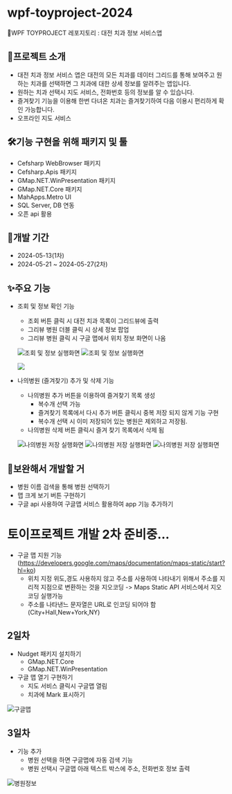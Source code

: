 # wpf-toyproject-2024
🏥WPF TOYPROJECT 레포지토리 :  대전 치과 정보 서비스앱

##  🧾프로젝트 소개
- 대전 치과 정보 서비스 앱은 대전의 모든 치과를 데이터 그리드를 통해 보여주고 원하는 치과를 선택하면 그 치과에 대한 상세 정보를 알려주는 앱입니다.
- 원하는 치과 선택시 지도 서비스, 전화번호 등의 정보를 알 수 있습니다.
- 즐겨찾기 기능을 이용해 한번 다녀온 치과는 즐겨찾기하여 다음 이용시 편리하게 확인 가능합니다.
- 오프라인 지도 서비스 
## 🛠️기능 구현을 위해 패키지 및 툴
- Cefsharp WebBrowser 패키지
- Cefsharp.Apis 패키지
- GMap.NET.WinPresentation 패키지
- GMap.NET.Core 패키지
- MahApps.Metro UI
- SQL Server, DB 연동
- 오픈 api 활용
## 🚀개발 기간
- 2024-05-13(1차)
- 2024-05-21 ~ 2024-05-27(2차)
## ✨주요 기능
- 조회 및 정보 확인 기능
    - 조회 버튼 클릭 시 대전 치과 목록이 그리드뷰에 출력
    - 그리뷰 병원 더블 클릭 시 상세 정보 팝업 
    - 그리뷰 병원 클릭 시 구글 맵에서 위치 정보 화면이 나옴
    

    ![조회 및 정보 실행화면](https://raw.githubusercontent.com/Juhyi/wpf-toyproject-2024/main/images/PJ003.png)  ![조회 및 정보 실행화면](https://raw.githubusercontent.com/Juhyi/wpf-toyproject-2024/main/images/PJ004.png)
   
    <img src = "https://raw.githubusercontent.com/Juhyi/wpf-toyproject-2024/main/images/PJ005.png" align="center">


- 나의병원 (즐겨찾기) 추가 및 삭제 기능
    - 나의병원 추가 버튼을 이용하여 즐겨찾기 목록 생성
        - 복수개 선택 가능
        - 즐겨찾기 목록에서 다시 추가 버튼 클릭시 중복 저장 되지 않게 기능 구현
        - 복수개 선택 시 이미 저장되어 있는 병원은 제외하고 저장됨. 
    - 나의병원 삭제 버튼 클릭시 즐겨 찾기 목록에서 삭제 됨

    ![나의병원 저장 실행화면](https://raw.githubusercontent.com/Juhyi/wpf-toyproject-2024/main/images/PJ007.png)    ![나의병원 저장 실행화면](https://raw.githubusercontent.com/Juhyi/wpf-toyproject-2024/main/images/PJ006.png)    ![나의병원 저장 실행화면](https://raw.githubusercontent.com/Juhyi/wpf-toyproject-2024/main/images/PJ008.png)



## 🤝보완해서 개발할 거
- 병원 이름 검색을 통해 병원 선택하기
- 맵 크게 보기 버튼 구현하기
- 구글 api 사용하여 구글맵 서비스 활용하여 app 기능 추가하기

# 토이프로젝트 개발 2차 준비중...
- 구글 맵 지원 기능 
(https://developers.google.com/maps/documentation/maps-static/start?hl=ko)
    - 위치 지정 위도,경도 사용하지 않고 주소를 사용하여 나타내기 위해서 주소를 지리적 지점으로 변환하는 것을 지오코딩 -> Maps Static API 서비스에서 지오코딩 실행가능
    - 주소를 나타낸느 문자열은 URL로 인코딩 되어야 함 (City+Hall,New+York,NY)

## 2일차
- Nudget 패키지 설치하기
    - GMap.NET.Core
    - GMap.NET.WinPresentation
- 구글 맵 열기 구현하기
    - 지도 서비스 클릭시 구글맵 열림
    - 치과에 Mark 표시하기

![구글맵](https://raw.githubusercontent.com/Juhyi/wpf-toyproject-2024/main/images/pj003.jpg)

## 3일차
- 기능 추가
    - 병원 선택을 하면 구글맵에 자동 검색 기능
    - 병원 선택시 구글맵 아래 텍스트 박스에 주소, 전화번호 정보 출력

![병원정보](https://raw.githubusercontent.com/Juhyi/wpf-toyproject-2024/main/images/pj009.png)

